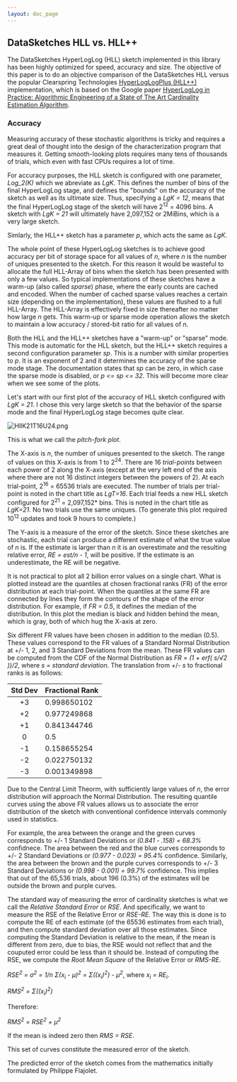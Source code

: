 ```yaml
---
layout: doc_page
---
```


## DataSketches HLL vs. HLL++

The DataSketches HyperLogLog (HLL) sketch implemented in this library has been highly optimized for speed, accuracy and size. The objective of this paper is to do an objective comparison of the DataSketches HLL versus the popular Clearspring Technologies [HyperLogLogPlus (HLL++)](https://github.com/addthis/stream-lib/blob/master/src/main/java/com/clearspring/analytics/stream/cardinality/HyperLogLogPlus.java) implementation, which is based on the Google paper [HyperLogLog in Practice: Algorithmic Engineering of a State of The Art Cardinality Estimation Algorithm](https://static.googleusercontent.com/media/research.google.com/en//pubs/archive/40671.pdf).

### Accuracy

Measuring accuracy of these stochastic algorithms is tricky and requires a great deal of thought into the design of the characterization program that measures it. Getting smooth-looking plots requires many tens of thousands of trials, which even with fast CPUs requires a lot of time. 

For accuracy purposes, the HLL sketch is configured with one parameter, *Log_2(K)* which we abreviate as *LgK*. This defines the number of bins of the final HyperLogLog stage, and defines the "bounds" on the accuracy of the sketch as well as its ultimate size. Thus, specifying a *LgK = 12*, means that the final HyperLogLog stage of the sketch will have 2<sup>12</sup> = 4096 bins. A sketch with *LgK = 21* will ultimately have 2,097,152 or 2MiBins, which is a very large sketch.

Simlarly, the HLL++ sketch has a parameter *p*, which acts the same as *LgK*. 

The whole point of these HyperLogLog sketches is to achieve good accuracy per bit of storage space for all values of *n*, where *n* is the number of uniques presented to the sketch. For this reason it would be wasteful to allocate the full HLL-Array of bins when the sketch has been presented with only a few values. So typical implementations of these sketches have a warm-up (also called *sparse*) phase, where the early counts are cached and encoded. When the number of cached sparse values reaches a certain size (depending on the implementation), these values are flushed to a full HLL-Array. The HLL-Array is effectively fixed in size thereafter no matter how large *n* gets. This warm-up or sparse mode operation allows the sketch to maintain a low accuracy / stored-bit ratio for all values of *n*. 

Both the HLL and the HLL++ sketches have a "warm-up" or "sparse" mode. This mode is automatic for the HLL sketch, but the HLL++ sketch requires a second configuration parameter *sp*.  This is a number with similar properties to *p*. It is an exponent of 2 and it determines the accuracy of the sparse mode stage.  The documentation states that *sp* can be zero, in which case the sparse mode is disabled, or *p <= sp <= 32*. 
This will become more clear when we see some of the plots.

Let's start with our first plot of the accuracy of HLL sketch configured with *LgK = 21*.  I chose this very large sketch so that the behavior of the sparse mode and the final HyperLogLog stage becomes quite clear.

<img class="doc-img-full" src="{{site.docs_img_dir}}/hll/HllK21T16U24.png" alt="HllK21T16U24.png" />

This is what we call the *pitch-fork plot*. 

The X-axis is *n*, the number of uniques presented to the sketch. The range of values on this X-axis is from 1 to 2<sup>24</sup>. There are 16 *trial-points* between each power of 2 along the X-axis (except at the very left end of the axis where there are not 16 distinct integers between the powers of 2). At each trial-point, 2<sup>16</sup> = 65536 trials are executed. The number of trials per trial-point is noted in the chart title as *LgT=16*.  Each trial feeds a new HLL sketch configured for 2<sup>21</sup> = 2,097,152* bins. This is noted in the chart title as *LgK=21*. No two trials use the same uniques. (To generate this plot required 10<sup>12</sup> updates and took 9 hours to complete.)

The Y-axis is a measure of the error of the sketch. Since these sketches are stochastic, each trial can produce a different estimate of what the true value of *n* is. If the estimate is larger than *n* it is an overestimate and the resulting relative error, *RE = est/n - 1*, will be positive. If the estimate is an underestimate, the RE will be negative. 

It is not practical to plot all 2 billion error values on a single chart. What is plotted instead are the quantiles at chosen fractional ranks (FR) of the error distribution at each trial-point. When the quantiles at the same FR are connected by lines they form the contours of the shape of the error distribution.  For example, if *FR = 0.5*, it defines the median of the distribution. In this plot the median is black and hidden behind the mean, which is gray, both of which hug the X-axis at zero.

Six different FR values have been chosen in addition to the median (0.5).  These values correspond to the FR values of a Standard Normal Distribution at +/- 1, 2, and 3 Standard Deviations from the mean. These FR values can be computed from the CDF of the Normal Distribution as *FR = (1 + erf( s/&radic;2 ))/2*, where *s = standard deviation*.  The translation from +/- *s* to fractional ranks is as follows:

| Std Dev | Fractional Rank |
|:-------:|:----------------|
| +3  | 0.998650102 |
| +2  | 0.977249868 | 
| +1  | 0.841344746 |
|  0 | 0.5 |
| -1 | 0.158655254 |
| -2 | 0.022750132 |
| -3 | 0.001349898 |

Due to the Central Limit Theorm, with sufficiently large values of *n*, the error distribution will approach the Normal Distribution. The resulting quantile curves using the above FR values allows us to associate the error distribution of the sketch with conventional confidence intervals commonly used in statistics. 

For example, the area between the orange and the green curves corresponds to +/- 1 Standard Deviations or *(0.841 - .158) = 68.3%* confidnece. The area between the red and the blue curves corresponds to +/- 2 Standard Deviations or *(0.977 - 0.023) = 95.4%* confidence. Similarly, the area between the brown and the purple curves corresponds to +/- 3 Standard Deviations or *(0.998 - 0.001) = 99.7%* confidence. This implies that out of the 65,536 trials, about 196 (0.3%) of the estimates will be outside the brown and purple curves. 

The standard way of measuring the error of cardinality sketches is what we call the *Relative Standard Error* or *RSE*. And specifically, we want to measure the RSE of the Relative Error or *RSE-RE*. The way this is done is to compute the RE of each estimate (of the 65536 estimates from each trial), and then compute standard deviation over all those estimates. Since computing the Standard Deviation is relative to the mean, if the mean is different from zero, due to bias, the RSE would not reflect that and the couputed error could be less than it should be.  Instead of computing the RSE, we compute the *Root Mean Square* of the Relative Error or *RMS-RE*. 

*RSE<sup>2</sup> = &sigma;<sup>2</sup> = 1/n &Sigma;(x<sub>i</sub> - &mu;)<sup>2</sup> =  &Sigma;((x<sub>i</sub>)<sup>2</sup>) - &mu;<sup>2</sup>*, where *x<sub>i</sub> = RE<sub>i</sub>*.

*RMS<sup>2</sup> = &Sigma;((x<sub>i</sub>)<sup>2</sup>)*

Therefore:

*RMS<sup>2</sup> = RSE<sup>2</sup> + &mu;<sup>2</sup>*

If the mean is indeed zero then *RMS = RSE*.

This set of curves constitute the measured error of the sketch.

The predicted error of the sketch comes from the mathematics initially formulated by Philippe Flajolet. 












